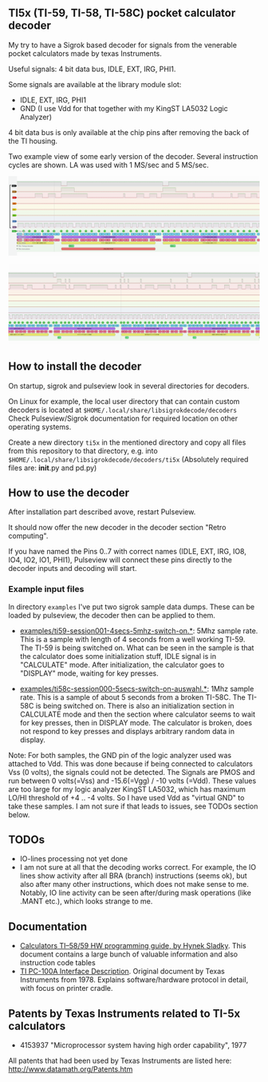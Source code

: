 ## TI5x (TI-59, TI-58, TI-58C) pocket calculator decoder
My try to have a Sigrok based decoder for signals from the venerable
pocket calculators made by texas Instruments. 

Useful signals: 4 bit data bus, IDLE, EXT, IRG, PHI1.

Some signals are available at the library module slot:
* IDLE, EXT, IRG, PHI1
* GND (I use Vdd for that together with my KingST LA5032 Logic Analyzer)

4 bit data bus is only available at the chip pins after removing the 
back of the TI housing.

Two example view of some early version of the decoder. Several instruction 
cycles are shown. LA was used with 1 MS/sec and 5 MS/sec.

![](media/bug-last-digit.png)

![](media/bug-last-digit-verified.png)

## How to install the decoder
On startup, sigrok and pulseview look in several directories for decoders.

On Linux for example, the local user directory that can contain custom
decoders is located at ```$HOME/.local/share/libsigrokdecode/decoders```
Check Pulseview/Sigrok documentation for required location on other operating
systems.

Create a new directory ```ti5x``` in the mentioned directory and copy all files
from this repository to that directory, e.g. into ```$HOME/.local/share/libsigrokdecode/decoders/ti5x```
(Absolutely required files are: __init__.py and pd.py)

## How to use the decoder
After installation part described avove, restart Pulseview. 

It should now offer the new decoder in the decoder section "Retro computing".

If you have named the Pins 0..7 with correct names (IDLE, EXT, IRG, IO8, IO4,
IO2, IO1, PHI1), Pulseview will connect these pins directly to the decoder
inputs and decoding will start.

### Example input files
In directory ```examples``` I've put two sigrok sample data dumps. These can
be loaded by pulseview, the decoder then can be applied to them.

* [examples/ti59-session001-4secs-5mhz-switch-on.*](examples): 5Mhz sample rate.
This is a sample with length of 4 seconds from a well working TI-59. The
TI-59 is being switched on. What can be seen in the sample is that the calculator
does some initialization stuff, IDLE signal is in "CALCULATE" mode. After
initialization, the calculator goes to "DISPLAY" mode, waiting for key presses.

* [examples/ti58c-session000-5secs-switch-on-auswahl.*](examples): 1Mhz sample rate.
This is a sample of about 5 seconds from a broken TI-58C. The TI-58C is being switched
on. There is also an initialization section in CALCULATE mode and then the
section where calculator seems to wait for key presses, then in DISPLAY mode.
The calculator is broken, does not respond to key presses and displays arbitrary
random data in display. 

Note: For both samples, the GND pin of the logic analyzer used was attached to Vdd.
This was done because if being connected to calculators Vss (0 volts),
the signals could not be detected. The Signals are PMOS and run between 
0 volts(=Vss) and -15.6(=Vgg) / -10 volts (=Vdd). These values are too large for my logic analyzer
KingST LA5032,
which has maximum LO/HI threshold of +4 .. -4 volts.
So I have used Vdd as "virtual GND" to take these samples. I am not sure if that leads to issues, see
TODOs section below.

## TODOs
* IO-lines processing not yet done
* I am not sure at all that the decoding works correct. For example, the IO
  lines show activity after all BRA (branch) instructions (seems ok), but also after
  many other instructions, which does not make sense to me. Notably, IO line
  activity can be seen after/during mask operations (like .MANT etc.), which looks
  strange to me. 

## Documentation
* [Calculators TI–58/59 HW programming guide, by Hynek Sladky](docs/TI_58_59-HW-manual.pdf). This 
  document contains a large bunch of valuable information and also instruction code tables
* [TI PC-100A Interface Description](docs/TI_Calculator_Printer_Interface.pdf). Original
  document by Texas Instruments from 1978. Explains software/hardware protocol
  in detail, with focus on printer cradle.

## Patents by Texas Instruments related to TI-5x calculators
* 4153937 "Microprocessor system having high order capability", 1977

All patents that had been used by Texas Instruments are listed here: http://www.datamath.org/Patents.htm

